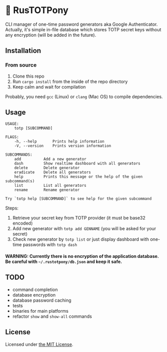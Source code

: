 # 🐴 RusTOTPony

CLI manager of one-time password generators aka Google Authenticator.
Actually, it's simple in-file database which stores TOTP secret keys
without any encryption (will be added in the future).

## Installation

### From source

1. Clone this repo
1. Run `cargo install` from the inside of the repo directory
1. Keep calm and wait for compilation

Probably, you need `gcc` (Linux) or `clang` (Mac OS) to compile dependencies.

## Usage

```text
USAGE:
    totp [SUBCOMMAND]

FLAGS:
    -h, --help       Prints help information
    -V, --version    Prints version information

SUBCOMMANDS:
    add          Add a new generator
    dash         Show realtime dashboard with all generators
    delete       Delete generator
    eradicate    Delete all generators
    help         Prints this message or the help of the given subcommand(s)
    list         List all generators
    rename       Rename generator

Try `totp help [SUBCOMMAND]` to see help for the given subcommand
```

Steps:

1. Retrieve your secret key from TOTP provider (it must be base32 encoded)
1. Add new generator with `totp add GENNAME` (you will be asked for your secret)
1. Check new generator by `totp list` or just display dashboard with one-time passwords with `totp dash`

#### WARNING: Currently there is no encryption of the application database. Be careful with `~/.rustotpony/db.json` and keep it safe.

## TODO

- command completion
- database encryption
- database password caching
- tests
- binaries for main platforms
- refactor `show` and `show-all` commands

## License

Licensed under [the MIT License][MIT License].

[MIT License]: https://github.com/zebradil/rustotpony/blob/master/LICENSE